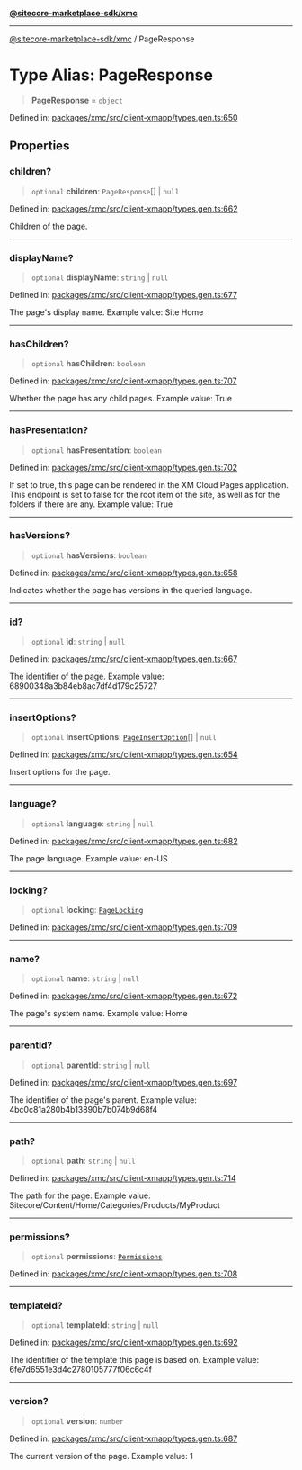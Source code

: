 [**@sitecore-marketplace-sdk/xmc**](../README.md)

***

[@sitecore-marketplace-sdk/xmc](../README.md) / PageResponse

# Type Alias: PageResponse

> **PageResponse** = `object`

Defined in: [packages/xmc/src/client-xmapp/types.gen.ts:650](https://github.com/Sitecore/sitecore-marketplace-sdk/blob/af886e6134b8d1079ef5b8ef70b7eb2f1d9c8aeb/packages/xmc/src/client-xmapp/types.gen.ts#L650)

## Properties

### children?

> `optional` **children**: `PageResponse`[] \| `null`

Defined in: [packages/xmc/src/client-xmapp/types.gen.ts:662](https://github.com/Sitecore/sitecore-marketplace-sdk/blob/af886e6134b8d1079ef5b8ef70b7eb2f1d9c8aeb/packages/xmc/src/client-xmapp/types.gen.ts#L662)

Children of the page.

***

### displayName?

> `optional` **displayName**: `string` \| `null`

Defined in: [packages/xmc/src/client-xmapp/types.gen.ts:677](https://github.com/Sitecore/sitecore-marketplace-sdk/blob/af886e6134b8d1079ef5b8ef70b7eb2f1d9c8aeb/packages/xmc/src/client-xmapp/types.gen.ts#L677)

The page's display name.
Example value: Site Home

***

### hasChildren?

> `optional` **hasChildren**: `boolean`

Defined in: [packages/xmc/src/client-xmapp/types.gen.ts:707](https://github.com/Sitecore/sitecore-marketplace-sdk/blob/af886e6134b8d1079ef5b8ef70b7eb2f1d9c8aeb/packages/xmc/src/client-xmapp/types.gen.ts#L707)

Whether the page has any child pages.
Example value: True

***

### hasPresentation?

> `optional` **hasPresentation**: `boolean`

Defined in: [packages/xmc/src/client-xmapp/types.gen.ts:702](https://github.com/Sitecore/sitecore-marketplace-sdk/blob/af886e6134b8d1079ef5b8ef70b7eb2f1d9c8aeb/packages/xmc/src/client-xmapp/types.gen.ts#L702)

If set to true, this page can be rendered in the XM Cloud Pages application. This endpoint is set to false for the root item of the site, as well as for the folders if there are any.
Example value: True

***

### hasVersions?

> `optional` **hasVersions**: `boolean`

Defined in: [packages/xmc/src/client-xmapp/types.gen.ts:658](https://github.com/Sitecore/sitecore-marketplace-sdk/blob/af886e6134b8d1079ef5b8ef70b7eb2f1d9c8aeb/packages/xmc/src/client-xmapp/types.gen.ts#L658)

Indicates whether the page has versions in the queried language.

***

### id?

> `optional` **id**: `string` \| `null`

Defined in: [packages/xmc/src/client-xmapp/types.gen.ts:667](https://github.com/Sitecore/sitecore-marketplace-sdk/blob/af886e6134b8d1079ef5b8ef70b7eb2f1d9c8aeb/packages/xmc/src/client-xmapp/types.gen.ts#L667)

The identifier of the page.
Example value: 68900348a3b84eb8ac7df4d179c25727

***

### insertOptions?

> `optional` **insertOptions**: [`PageInsertOption`](PageInsertOption.md)[] \| `null`

Defined in: [packages/xmc/src/client-xmapp/types.gen.ts:654](https://github.com/Sitecore/sitecore-marketplace-sdk/blob/af886e6134b8d1079ef5b8ef70b7eb2f1d9c8aeb/packages/xmc/src/client-xmapp/types.gen.ts#L654)

Insert options for the page.

***

### language?

> `optional` **language**: `string` \| `null`

Defined in: [packages/xmc/src/client-xmapp/types.gen.ts:682](https://github.com/Sitecore/sitecore-marketplace-sdk/blob/af886e6134b8d1079ef5b8ef70b7eb2f1d9c8aeb/packages/xmc/src/client-xmapp/types.gen.ts#L682)

The page language.
Example value: en-US

***

### locking?

> `optional` **locking**: [`PageLocking`](PageLocking.md)

Defined in: [packages/xmc/src/client-xmapp/types.gen.ts:709](https://github.com/Sitecore/sitecore-marketplace-sdk/blob/af886e6134b8d1079ef5b8ef70b7eb2f1d9c8aeb/packages/xmc/src/client-xmapp/types.gen.ts#L709)

***

### name?

> `optional` **name**: `string` \| `null`

Defined in: [packages/xmc/src/client-xmapp/types.gen.ts:672](https://github.com/Sitecore/sitecore-marketplace-sdk/blob/af886e6134b8d1079ef5b8ef70b7eb2f1d9c8aeb/packages/xmc/src/client-xmapp/types.gen.ts#L672)

The page's system name.
Example value: Home

***

### parentId?

> `optional` **parentId**: `string` \| `null`

Defined in: [packages/xmc/src/client-xmapp/types.gen.ts:697](https://github.com/Sitecore/sitecore-marketplace-sdk/blob/af886e6134b8d1079ef5b8ef70b7eb2f1d9c8aeb/packages/xmc/src/client-xmapp/types.gen.ts#L697)

The identifier of the page's parent.
Example value: 4bc0c81a280b4b13890b7b074b9d68f4

***

### path?

> `optional` **path**: `string` \| `null`

Defined in: [packages/xmc/src/client-xmapp/types.gen.ts:714](https://github.com/Sitecore/sitecore-marketplace-sdk/blob/af886e6134b8d1079ef5b8ef70b7eb2f1d9c8aeb/packages/xmc/src/client-xmapp/types.gen.ts#L714)

The path for the page.
Example value: Sitecore/Content/Home/Categories/Products/MyProduct

***

### permissions?

> `optional` **permissions**: [`Permissions`](Permissions.md)

Defined in: [packages/xmc/src/client-xmapp/types.gen.ts:708](https://github.com/Sitecore/sitecore-marketplace-sdk/blob/af886e6134b8d1079ef5b8ef70b7eb2f1d9c8aeb/packages/xmc/src/client-xmapp/types.gen.ts#L708)

***

### templateId?

> `optional` **templateId**: `string` \| `null`

Defined in: [packages/xmc/src/client-xmapp/types.gen.ts:692](https://github.com/Sitecore/sitecore-marketplace-sdk/blob/af886e6134b8d1079ef5b8ef70b7eb2f1d9c8aeb/packages/xmc/src/client-xmapp/types.gen.ts#L692)

The identifier of the template this page is based on.
Example value: 6fe7d6551e3d4c2780105777f06c6c4f

***

### version?

> `optional` **version**: `number`

Defined in: [packages/xmc/src/client-xmapp/types.gen.ts:687](https://github.com/Sitecore/sitecore-marketplace-sdk/blob/af886e6134b8d1079ef5b8ef70b7eb2f1d9c8aeb/packages/xmc/src/client-xmapp/types.gen.ts#L687)

The current version of the page.
Example value: 1
